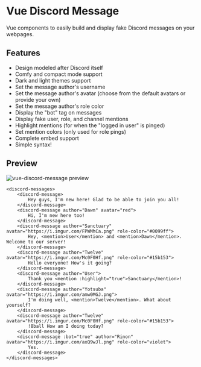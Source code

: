 # Vue Discord Message

Vue components to easily build and display fake Discord messages on your webpages.

## Features

* Design modeled after Discord itself
* Comfy and compact mode support
* Dark and light themes support
* Set the message author's username
* Set the message author's avatar (choose from the default avatars or provide your own)
* Set the message author's role color
* Display the "bot" tag on messages
* Display fake user, role, and channel mentions
* Highlight mentions (for when the "logged in user" is pinged)
* Set mention colors (only used for role pings)
* Complete embed support
* Simple syntax!

## Preview

![vue-discord-message preview](https://i.imgur.com/Yn62i0l.png)

```vue
<discord-messages>
	<discord-message>
		Hey guys, I'm new here! Glad to be able to join you all!
	</discord-message>
	<discord-message author="Dawn" avatar="red">
		Hi, I'm new here too!
	</discord-message>
	<discord-message author="Sanctuary" avatar="https://i.imgur.com/FPWMhCa.png" role-color="#0099ff">
		Hey, <mention>User</mention> and <mention>Dawn</mention>. Welcome to our server!
	</discord-message>
	<discord-message author="Twelve" avatar="https://i.imgur.com/Mc0F0Hf.png" role-color="#15b153">
		Hello everyone! How's it going?
	</discord-message>
	<discord-message author="User">
		Thank you <mention :highlight="true">Sanctuary</mention>!
	</discord-message>
	<discord-message author="Yotsuba" avatar="https://i.imgur.com/amw0MGJ.png">
		I'm doing well, <mention>Twelve</mention>. What about yourself?
	</discord-message>
	<discord-message author="Twelve" avatar="https://i.imgur.com/Mc0F0Hf.png" role-color="#15b153">
		!8ball How am I doing today?
	</discord-message>
	<discord-message :bot="true" author="Rinon" avatar="https://i.imgur.com/axQ9wJl.png" role-color="violet">
		Yes.
	</discord-message>
</discord-messages>
```
